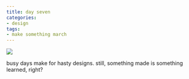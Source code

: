 ```yaml
---
title: day seven
categories:
- design
tags:
- make something march
---
```


![](/blog/old-uploads/2012/03/07sm.jpg)

busy days make for hasty designs. still, something made is something learned, right?
